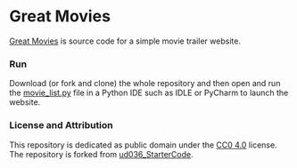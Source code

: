 # Great Movies
[Great Movies]() is source code for a simple movie trailer website.

### Run
Download (or fork and clone) the whole repository and then open and run the [movie_list.py](movie_list.py) file in a Python IDE such as IDLE or PyCharm to launch the website.

### License and Attribution
This repository is dedicated as public domain under the [CC0 4.0](https://creativecommons.org/licenses/by/4.0/) license. The repository is forked from [ud036_StarterCode](https://github.com/udacity/ud036_StarterCode).
